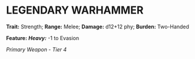 ﻿---
tags:
  - Item
  - Weapon
name: 'LEGENDARY WARHAMMER'
trait: 'Strength'
range: 'Melee'
damage: 'd12+12 phy'
burden: 'Two-Handed'
feat_name: 'Heavy'
feat_text: '-1 to Evasion'
primary_or_secondary: 'Primary Weapon'
tier: 4
---

# LEGENDARY WARHAMMER

**Trait:** Strength; **Range:** Melee; **Damage:** d12+12 phy; **Burden:** Two-Handed

**Feature:** ***Heavy:*** -1 to Evasion

*Primary Weapon - Tier 4*
